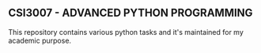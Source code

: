 ## CSI3007 - ADVANCED PYTHON PROGRAMMING

This repository contains various python tasks and it's maintained for my academic purpose.
